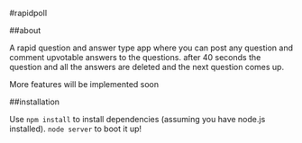 #rapidpoll

##about

A rapid question and answer type app where you can post any question and comment upvotable answers to the questions. after 40 seconds the question and all the answers are deleted and the next question comes up.

More features will be implemented soon

##installation

Use `npm install` to install dependencies (assuming you have node.js installed). `node server` to boot it up!
